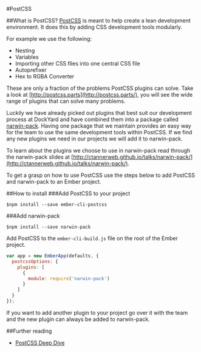 #PostCSS

##What is PostCSS?
[PostCSS](https://github.com/postcss/postcss) is meant to help create a lean development environment. It does this by adding CSS development tools modularly.

For example we use the following:
- Nesting
- Variables
- Importing other CSS files into one central CSS file
- Autoprefixer
- Hex to RGBA Converter

These are only a fraction of the problems PostCSS plugins can solve. Take a look at [http://postcss.parts](http://postcss.parts/), you will see the wide range of plugins that can solve many problems.

Luckily we have already picked out plugins that best suit our development process at DockYard and have combined them into a package called [narwin-pack](https://github.com/dockyard/narwin-pack). Having one package that we maintain provides an easy way for the team to use the same development tools within PostCSS. If we find any new plugins we need in our projects we will add it to narwin-pack.

To learn about the plugins we choose to use in narwin-pack read through the narwin-pack slides at [http://ctannerweb.github.io/talks/narwin-pack/](http://ctannerweb.github.io/talks/narwin-pack/).

To get a grasp on how to use PostCSS use the steps below to add PostCSS and narwin-pack to an Ember project.

##How to install
###Add PostCSS to your project

```shell
$npm install --save ember-cli-postcss
```

###Add narwin-pack

```shell
$npm install --save narwin-pack
```

Add PostCSS to the `ember-cli-build.js` file on the root of the Ember project.

```js
var app = new EmberApp(defaults, {
  postcssOptions: {
    plugins: [
      {
        module: require('narwin-pack')
      }
    ]
  }
});
```

If you want to add another plugin to your project go over it with the team and the new plugin can always be added to narwin-pack.

##Further reading
- [PostCSS Deep Dive](http://webdesign.tutsplus.com/series/postcss-deep-dive--cms-889)
